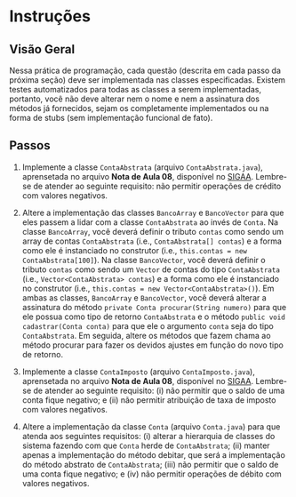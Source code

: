 # Instruções  

## Visão Geral

Nessa prática de programação, cada questão (descrita em cada passo da próxima seção) deve ser implementada nas classes especificadas. Existem testes automatizados para todas as classes a serem implementadas, portanto, você não deve alterar nem o nome e nem a assinatura dos métodos já fornecidos, sejam os completamente implementados ou na forma de stubs (sem implementação funcional de fato).
   
## Passos

1. Implemente a classe `ContaAbstrata` (arquivo `ContaAbstrata.java`), aprensetada no arquivo **Nota de Aula 08**, disponível no [SIGAA](https://si3.ufc.br/). Lembre-se de atender ao seguinte requisito: não permitir operações de crédito com valores negativos.

2. Altere a implementação das classes `BancoArray` e `BancoVector` para que eles passem a lidar com a classe `ContaAbstrata` ao invés de `Conta`. Na classe `BancoArray`, você deverá definir o tributo `contas` como sendo um array de contas `ContaAbstrata` (i.e., `ContaAbstrata[] contas`) e a forma como ele é instanciado no construtor (i.e., `this.contas = new ContaAbstrata[100]`). Na classe `BancoVector`, você deverá definir o tributo `contas` como sendo um `Vector` de contas do tipo `ContaAbstrata` (i.e., `Vector<ContaAbstrata> contas`) e a forma como ele é instanciado no construtor (i.e., `this.contas = new Vector<ContaAbstrata>()`). Em ambas as classes, `BancoArray` e `BancoVector`, você deverá alterar a assinatura do método `private Conta procurar(String numero)`  para que ele possua como tipo de retorno `ContaAbstrata` e o método `public void cadastrar(Conta conta)` para que ele o argumento `conta` seja do tipo `ContaAbstrata`. Em seguida, altere os métodos que fazem chama ao método procurar para fazer os devidos ajustes em função do novo tipo de retorno.

3. Implemente a classe `ContaImposto` (arquivo `ContaImposto.java`), aprensetada no arquivo **Nota de Aula 08**, disponível no [SIGAA](https://si3.ufc.br/). Lembre-se de atender ao seguinte requisito: (i) não permitir que o saldo de uma conta fique negativo; e (ii) não permitir atribuição de taxa de imposto com valores negativos.

4. Altere a implementação da classe `Conta` (arquivo `Conta.java`) para que atenda aos seguintes requisitos: (i) alterar a hierarquia de classes do sistema fazendo com que `Conta` herde de `ContaAbstrata`;  (ii) manter apenas a implementação do método debitar, que será a implementação do método abstrato de `ContaAbstrata`; (iii) não permitir que o saldo de uma conta fique negativo; e (iv) não permitir operações de débito com valores negativos.
